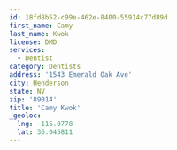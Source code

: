 ```yaml
---
id: 18fd8b52-c99e-462e-8400-55914c77d89d
first_name: Camy
last_name: Kwok
license: DMD
services:
  - Dentist
category: Dentists
address: '1543 Emerald Oak Ave'
city: Henderson
state: NV
zip: '89014'
title: 'Camy Kwok'
_geoloc:
  lng: -115.0778
  lat: 36.045811
---
```

